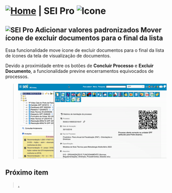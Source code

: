 # [![Home](../img/home.png)](../) |  SEI Pro ![Icone](../img/icon-32.png)

## ![SEI Pro Adicionar valores padronizados](../img/icon-valdefault.png) Mover ícone de excluir documentos para o final da lista

Essa funcionalidade move ícone de excluir documentos para o final da lista de ícones da tela de visualização de documentos.

Devido a proximidade entre os botões de **Concluir Processo** e **Excluir Documento**, a funcionalidade previne encerramentos equivocados de processos.

> ![Tela Mover ícone excluir documentos](../img/tela-movericone.gif)



## Próximo item

> [.](../pages/.md)


